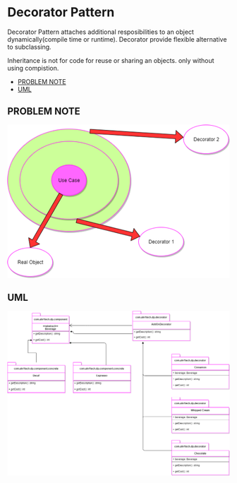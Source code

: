 # Decorator Pattern

Decorator Pattern attaches additional resposibilities to an object dynamically(compile time or runtime). Decorator provide flexible alternative to subclassing.


Inheritance is not for code for reuse or sharing an objects. only without using compistion.

* [PROBLEM NOTE](#problem-note-diagram)
* [UML](#uml-diagram)

## PROBLEM NOTE
![alt text](https://github.com/aln1tech/design-pattern/blob/master/decorator-pattern/src/main/resources/decorator-pattern-problem-note.png "Rough Diagram")

## UML
![alt text](https://github.com/aln1tech/design-pattern/blob/master/decorator-pattern/src/main/resources/decorator-pattern.png "UML Diagram")
